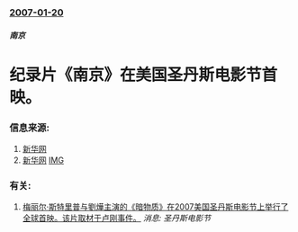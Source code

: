 ### [2007-01-20](/news/2007/01/20/index.md)

##### 南京
# 纪录片《南京》在美国圣丹斯电影节首映。




### 信息来源:

1. [新华网](http://news.xinhuanet.com/world/2007-01/26/content_5658409.htm)
2. [新华网](https://archive.is/20130105103532/http://www.hn.xinhuanet.com/ent/2007-01/25/content_9138228.htm) [IMG](https://archive.is/gQCse/8805d85e8ebdf3acf0fff34333b253d8639cb9fe/scr.png)

### 有关:

1. [梅丽尔·斯特里普与劉燁主演的《暗物质》在2007美国圣丹斯电影节上举行了全球首映。该片取材于卢刚事件。](/zh/news/2007/01/24/梅丽尔-斯特里普与劉燁主演的-暗物质-在2007美国圣丹斯电影节上举行了全球首映-该片取材于卢刚事件.md) _消息: 圣丹斯电影节_
